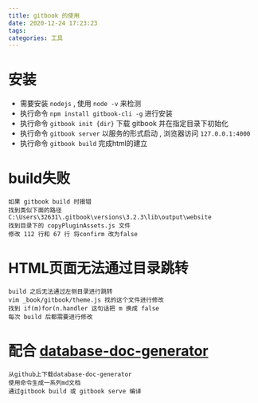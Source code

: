 ```yaml
---
title: gitbook 的使用
date: 2020-12-24 17:23:23
tags:
categories: 工具
---
```


# 安装
- 需要安装 `nodejs` , 使用 `node -v` 来检测
- 执行命令 `npm install gitbook-cli -g` 进行安装
- 执行命令 `gitbook init {dir}` 下载 gitbook 并在指定目录下初始化
- 执行命令 `gitbook server` 以服务的形式启动 , 浏览器访问 `127.0.0.1:4000`
- 执行命令 `gitbook build` 完成html的建立

# build失败
```
如果 gitbook build 时报错
找到类似下面的路径
C:\Users\32631\.gitbook\versions\3.2.3\lib\output\website
找到目录下的 copyPluginAssets.js 文件
修改 112 行和 67 行 将confirm 改为false
```

# HTML页面无法通过目录跳转
```
build 之后无法通过左侧目录进行跳转
vim _book/gitbook/theme.js 找的这个文件进行修改
找到 if(m)for(n.handler 这句话把 m 换成 false
每次 build 后都需要进行修改
```
# 配合 [database-doc-generator](https://github.com/enilu/database-doc-generator)

```
从github上下载database-doc-generator
使用命令生成一系列md文档
通过gitbook build 或 gitbook serve 编译
```